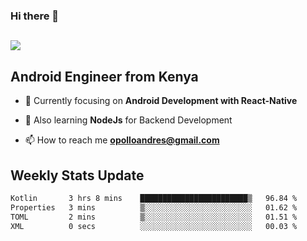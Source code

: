 ### Hi there 👋
<h2 align="left"><img src="https://readme-typing-svg.herokuapp.com?color=000000&lines=I'm+Andrew+Opollo😊;Welcome+to+my+Github😜"> </h2>

## Android Engineer from Kenya


- 🌱 Currently focusing on **Android Development with React-Native**

- 🔭 Also learning **NodeJs** for Backend Development

- 📫 How to reach me **opolloandres@gmail.com**


## Weekly Stats Update
<!--START_SECTION:waka-->

```txt
Kotlin       3 hrs 8 mins    ████████████████████████▒   96.84 %
Properties   3 mins          ▒░░░░░░░░░░░░░░░░░░░░░░░░   01.62 %
TOML         2 mins          ▒░░░░░░░░░░░░░░░░░░░░░░░░   01.51 %
XML          0 secs          ░░░░░░░░░░░░░░░░░░░░░░░░░   00.03 %
```

<!--END_SECTION:waka-->



